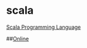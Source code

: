 # scala
[Scala Programming Language](https://www.scala-lang.org/)

##[Online](https://scastie.scala-lang.org/)

